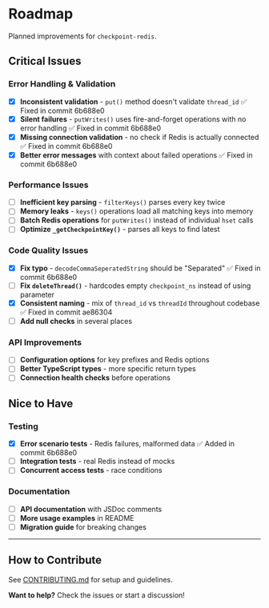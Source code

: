 # Roadmap

Planned improvements for `checkpoint-redis`.

## Critical Issues

### Error Handling & Validation
- [x] **Inconsistent validation** - `put()` method doesn't validate `thread_id` ✅ Fixed in commit 6b688e0
- [x] **Silent failures** - `putWrites()` uses fire-and-forget operations with no error handling ✅ Fixed in commit 6b688e0
- [x] **Missing connection validation** - no check if Redis is actually connected ✅ Fixed in commit 6b688e0
- [x] **Better error messages** with context about failed operations ✅ Fixed in commit 6b688e0

### Performance Issues
- [ ] **Inefficient key parsing** - `filterKeys()` parses every key twice
- [ ] **Memory leaks** - `keys()` operations load all matching keys into memory
- [ ] **Batch Redis operations** for `putWrites()` instead of individual `hset` calls
- [ ] **Optimize `_getCheckpointKey()`** - parses all keys to find latest

### Code Quality Issues
- [x] **Fix typo** - `decodeCommaSeperatedString` should be "Separated" ✅ Fixed in commit 6b688e0
- [ ] **Fix `deleteThread()`** - hardcodes empty `checkpoint_ns` instead of using parameter
- [x] **Consistent naming** - mix of `thread_id` vs `threadId` throughout codebase ✅ Fixed in commit ae86304
- [ ] **Add null checks** in several places

### API Improvements
- [ ] **Configuration options** for key prefixes and Redis options
- [ ] **Better TypeScript types** - more specific return types
- [ ] **Connection health checks** before operations

## Nice to Have

### Testing
- [x] **Error scenario tests** - Redis failures, malformed data ✅ Added in commit 6b688e0
- [ ] **Integration tests** - real Redis instead of mocks
- [ ] **Concurrent access tests** - race conditions

### Documentation
- [ ] **API documentation** with JSDoc comments
- [ ] **More usage examples** in README
- [ ] **Migration guide** for breaking changes

---

## How to Contribute

See [CONTRIBUTING.md](./CONTRIBUTING.md) for setup and guidelines.

**Want to help?** Check the issues or start a discussion!
